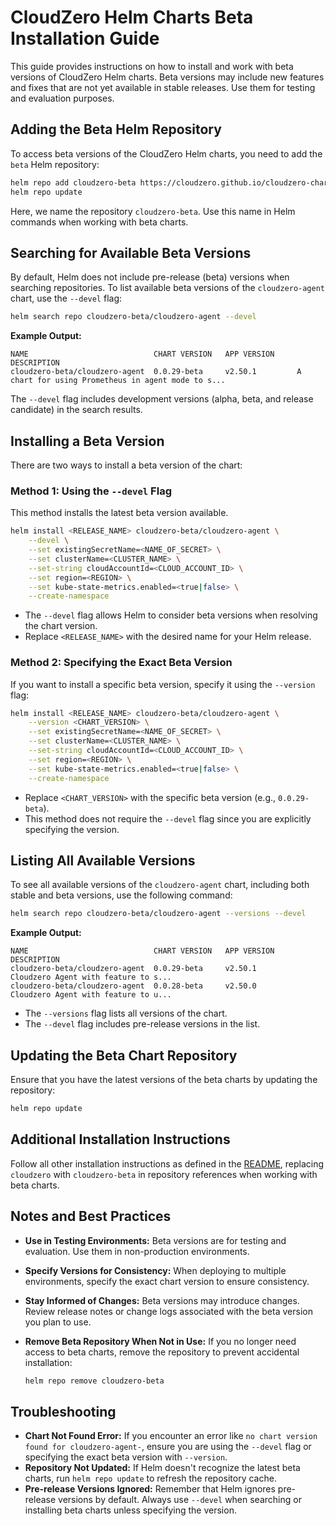 # CloudZero Helm Charts Beta Installation Guide

This guide provides instructions on how to install and work with beta versions of CloudZero Helm charts. Beta versions may include new features and fixes that are not yet available in stable releases. Use them for testing and evaluation purposes.

## Adding the Beta Helm Repository

To access beta versions of the CloudZero Helm charts, you need to add the `beta` Helm repository:

```sh
helm repo add cloudzero-beta https://cloudzero.github.io/cloudzero-charts/beta
helm repo update
```

Here, we name the repository `cloudzero-beta`. Use this name in Helm commands when working with beta charts.

## Searching for Available Beta Versions

By default, Helm does not include pre-release (beta) versions when searching repositories. To list available beta versions of the `cloudzero-agent` chart, use the `--devel` flag:

```sh
helm search repo cloudzero-beta/cloudzero-agent --devel
```

**Example Output:**

```
NAME                            CHART VERSION   APP VERSION     DESCRIPTION                                       
cloudzero-beta/cloudzero-agent  0.0.29-beta     v2.50.1         A chart for using Prometheus in agent mode to s...
```

The `--devel` flag includes development versions (alpha, beta, and release candidate) in the search results.

## Installing a Beta Version

There are two ways to install a beta version of the chart:

### Method 1: Using the `--devel` Flag

This method installs the latest beta version available.

```sh
helm install <RELEASE_NAME> cloudzero-beta/cloudzero-agent \
    --devel \
    --set existingSecretName=<NAME_OF_SECRET> \
    --set clusterName=<CLUSTER_NAME> \
    --set-string cloudAccountId=<CLOUD_ACCOUNT_ID> \
    --set region=<REGION> \
    --set kube-state-metrics.enabled=<true|false> \
    --create-namespace
```

- The `--devel` flag allows Helm to consider beta versions when resolving the chart version.
- Replace `<RELEASE_NAME>` with the desired name for your Helm release.

### Method 2: Specifying the Exact Beta Version

If you want to install a specific beta version, specify it using the `--version` flag:

```sh
helm install <RELEASE_NAME> cloudzero-beta/cloudzero-agent \
    --version <CHART_VERSION> \
    --set existingSecretName=<NAME_OF_SECRET> \
    --set clusterName=<CLUSTER_NAME> \
    --set-string cloudAccountId=<CLOUD_ACCOUNT_ID> \
    --set region=<REGION> \
    --set kube-state-metrics.enabled=<true|false> \
    --create-namespace
```

- Replace `<CHART_VERSION>` with the specific beta version (e.g., `0.0.29-beta`).
- This method does not require the `--devel` flag since you are explicitly specifying the version.

## Listing All Available Versions

To see all available versions of the `cloudzero-agent` chart, including both stable and beta versions, use the following command:

```sh
helm search repo cloudzero-beta/cloudzero-agent --versions --devel
```

**Example Output:**

```
NAME                            CHART VERSION   APP VERSION     DESCRIPTION                                       
cloudzero-beta/cloudzero-agent  0.0.29-beta     v2.50.1         Cloudzero Agent with feature to s...
cloudzero-beta/cloudzero-agent  0.0.28-beta     v2.50.0         Cloudzero Agent with feature to u...
```

- The `--versions` flag lists all versions of the chart.
- The `--devel` flag includes pre-release versions in the list.

## Updating the Beta Chart Repository

Ensure that you have the latest versions of the beta charts by updating the repository:

```sh
helm repo update
```

## Additional Installation Instructions

Follow all other installation instructions as defined in the [README](./README.md), replacing `cloudzero` with `cloudzero-beta` in repository references when working with beta charts.

## Notes and Best Practices

- **Use in Testing Environments:** Beta versions are for testing and evaluation. Use them in non-production environments.
- **Specify Versions for Consistency:** When deploying to multiple environments, specify the exact chart version to ensure consistency.
- **Stay Informed of Changes:** Beta versions may introduce changes. Review release notes or change logs associated with the beta version you plan to use.
- **Remove Beta Repository When Not in Use:** If you no longer need access to beta charts, remove the repository to prevent accidental installation:

  ```sh
  helm repo remove cloudzero-beta
  ```

## Troubleshooting

- **Chart Not Found Error:** If you encounter an error like `no chart version found for cloudzero-agent-`, ensure you are using the `--devel` flag or specifying the exact beta version with `--version`.
- **Repository Not Updated:** If Helm doesn't recognize the latest beta charts, run `helm repo update` to refresh the repository cache.
- **Pre-release Versions Ignored:** Remember that Helm ignores pre-release versions by default. Always use `--devel` when searching or installing beta charts unless specifying the version.
